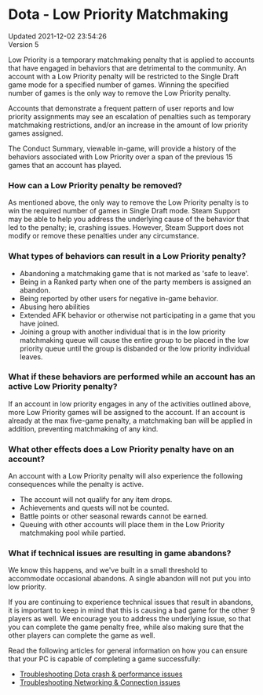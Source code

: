 # Dota - Low Priority Matchmaking
Updated 2021-12-02 23:54:26  
Version 5  

Low Priority is a temporary matchmaking penalty that is applied to accounts that have engaged in behaviors that are detrimental to the community. An account with a Low Priority penalty will be restricted to the Single Draft game mode for a specified number of games. Winning the specified number of games is the only way to remove the Low Priority penalty.  
  
Accounts that demonstrate a frequent pattern of user reports and low priority assignments may see an escalation of penalties such as temporary matchmaking restrictions, and/or an increase in the amount of low priority games assigned.  
  
The Conduct Summary, viewable in-game, will provide a history of the behaviors associated with Low Priority over a span of the previous 15 games that an account has played.  
  
### How can a Low Priority penalty be removed?
As mentioned above, the only way to remove the Low Priority penalty is to win the required number of games in Single Draft mode. Steam Support may be able to help you address the underlying cause of the behavior that led to the penalty; ie, crashing issues. However, Steam Support does not modify or remove these penalties under any circumstance.  
  
### What types of behaviors can result in a Low Priority penalty?
* Abandoning a matchmaking game that is not marked as 'safe to leave'.
* Being in a Ranked party when one of the party members is assigned an abandon.
* Being reported by other users for negative in-game behavior.
* Abusing hero abilities
* Extended AFK behavior or otherwise not participating in a game that you have joined.
* Joining a group with another individual that is in the low priority matchmaking queue will cause the entire group to be placed in the low priority queue until the group is disbanded or the low priority individual leaves.
    
### What if these behaviors are performed while an account has an active Low Priority penalty?
If an account in low priority engages in any of the activities outlined above, more Low Priority games will be assigned to the account. If an account is already at the max five-game penalty, a matchmaking ban will be applied in addition, preventing matchmaking of any kind.  
  
### What other effects does a Low Priority penalty have on an account?
An account with a Low Priority penalty will also experience the following consequences while the penalty is active.  
* The account will not qualify for any item drops.
* Achievements and quests will not be counted.
* Battle points or other seasonal rewards cannot be earned.
* Queuing with other accounts will place them in the Low Priority matchmaking pool while partied.
    
### What if technical issues are resulting in game abandons?
We know this happens, and we've built in a small threshold to accommodate occasional abandons. A single abandon will not put you into low priority.  
  
If you are continuing to experience technical issues that result in abandons, it is important to keep in mind that this is causing a bad game for the other 9 players as well. We encourage you to address the underlying issue, so that you can complete the game penalty free, while also making sure that the other players can complete the game as well.  
  
Read the following articles for general information on how you can ensure that your PC is capable of completing a game successfully:  
  
* [Troubleshooting Dota crash & performance issues](https://help.steampowered.com/en/faqs/view/698B-5A7B-09F5-19FB)
* [Troubleshooting Networking & Connection issues](https://help.steampowered.com/en/faqs/view/74A2-3CA8-FBB5-A464)